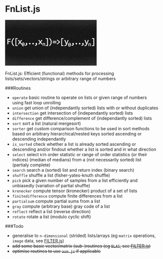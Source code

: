 # FnList.js


![FnList.js](/fnlist.jpg)


FnList.js: Efficient (functional) methods for processing lists/sets/vectors/strings or arbitrary range of numbers

###Routines

* `operate` basic routine to operate on lists or given range of numbers using fast loop unrolling
* `union` get union of (independantly sorted) lists with or without duplicates
* `intersection` get intersection of (independantly sorted) lists
* `difference` get difference/complement of (independantly sorted) lists
* `sort` sort a list (natural mergesort)
* `sorter` get custom comparison functions to be used in sort methods based on arbitrary hierarchical/nested keys sorted ascending or descending independantly
* `is_sorted` check whether a list is already sorted ascending or descending and/or findout whether a list is sorted and in what direction
* `select` select `kth` order statistic or range of order statistics (or their indices) (median of medians) from a (not necessarily sorted) list (partialy complete)
* `search` search a (sorted) list and return index (binary search)
* `shuffle` shuffle a list (fisher-yates-knuth shuffle)
* `pick` pick a given number of samples from a list efficiently and unbiasedly (variation of partial shuffle)
* `kronecker` compute tensor (kronecker) product of a set of lists
* `finitedifference` compute finite differences from a list
* `partialsum` compute partial sums from a list
* `gray` compute (arbitrary base) gray code of a list
* `reflect` reflect a list (reverse direction)
* `rotate` rotate a list (modulo cyclic shift)


###Todo

* generalise to `n-dimensional` (strided) lists/arrays (eg `matrix` operations, `image` data, see [FILTER.js](https://github.com/foo123/FILTER.js))
* <del>add some basic vector/matrix (sub-)routines (eg `BLAS`, see [FILTER.js](https://github.com/foo123/FILTER.js))</del>
* <del>optimise routines to use `asm.js` if applicable</del>
